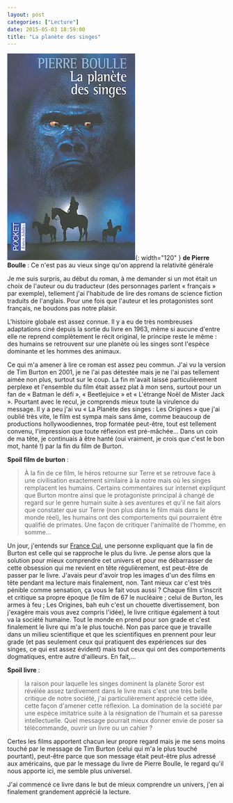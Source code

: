 ```yaml
---
layout: post
categories: ["Lecture"]
date: 2015-05-03 18:59:00
title: "La planète des singes"
---
```


![couverture](/assets/images/couv_lecture/planete_singe.webp){: width="120" } **de Pierre Boulle** : Ce n'est pas au
vieux singe qu'on apprend la relativité générale

Je me suis surpris, au début du roman, à me demander si un mot était un
choix de l'auteur ou du traducteur (des personnages parlent « français »
par exemple), tellement j'ai l'habitude de lire des romans de science
fiction traduits de l'anglais. Pour une fois que l'auteur et les
protagonistes sont français, ne boudons pas notre plaisir.

L'histoire globale est assez connue. Il y a eu de très nombreuses
adaptations ciné depuis la sortie du livre en 1963, même si aucune
d'entre elle ne reprend complètement le récit original, le principe
reste le même : des humains se retrouvent sur une planète où les singes
sont l'espèce dominante et les hommes des animaux.

Ce qui m'a amener à lire ce roman est assez peu commun. J'ai vu la
version de Tim Burton en 2001, je ne l'ai pas détestée mais je ne l'ai
pas tellement aimée non plus, surtout sur le coup. La fin m'avait laissé
particulièrement perplexe et l'ensemble du film était assez plat à mon
sens, surtout pour un fan de « Batman le défi », « Beetlejuice » et
« L'étrange Noël de Mister Jack ». Pourtant avec le recul, je comprends
mieux toute la virulence du message. Il y a peu j'ai vu « La Planète des
singes : Les Origines » que j'ai oublié très vite, le film est sympa
mais sans âme, comme beaucoup de productions hollywoodiennes, trop
formatée peut-être, tout est tellement convenu, l'impression que toute
réflexion est pré-mâchée… Dans un coin de ma tête, je continuais à
être hanté (oui vraiment, je crois que c'est le bon mot, hanté !) par la
fin du film de Burton.

**Spoil film de burton** :

> À la fin de ce film, le héros retourne sur Terre et se retrouve face à
> une civilisation exactement similaire à la notre mais où les singes
> remplacent les humains. Certains commentaires sur internet expliqunt que
> Burton montre ainsi que le protagoniste principal à changé de regard sur
> le genre humain suite à ses aventures et qu'il ne fait alors que
> constater que sur Terre (non plus dans le film mais dans le monde réel),
> les humains ont des comportements qui pourraient être qualifié de
> primates. Une façon de critiquer l'animalité de l'homme, en somme…

Un jour, j'entends sur [France Cul](http://www.franceculture.fr/),
une personne expliquant que la fin de
Burton est celle qui se rapproche le plus du livre. Je pense alors que
la solution pour mieux comprendre cet univers et pour me débarrasser de
cette obsession qui me revient en tête régulièrement, est peut-être de
passer par le livre. J'avais peur d'avoir trop les images d'un des films
en tête pendant ma lecture mais finalement, non. Tant mieux car c'est
très pénible comme sensation, ça vous le fait vous aussi ? Chaque film
s'inscrit et critique sa propre époque (le film de 67 le nucléaire ;
celui de Burton, les armes à feu ; Les Origines, bah euh c'est un
chouette divertissement, bon j'exagère mais vous avez compris l'idée),
le livre critique également à tout va la société humaine. Tout le monde
en prend pour son grade et c'est finalement le livre qui m'a le plus
touché. Non pas parce que je travaille dans un milieu scientifique et
que les scientifiques en prennent pour leur grade (et pas seulement ceux
qui pratiquent des expériences sur des singes, ce qui est assez évident)
mais tout ceux qui ont des comportements dogmatiques, entre autre
d'ailleurs. En fait,…

**Spoil livre** :

> la raison pour laquelle les singes dominent la planète Soror est révélée
> assez tardivement dans le livre mais c'est une très belle critique de
> notre société, j'ai particulièrement apprécié cette idée, cette façon
> d'amener cette réflexion. La domination de la société par une espèce
> imitatrice suite à la résignation de l'humain et sa paresse
> intellectuelle. Quel message pourrait mieux donner envie de poser sa
> télécommande, ouvrir un livre ou un cahier ?

Certes les films apportent chacun leur propre regard mais je me sens
moins touché par le message de Tim Burton (celui qui m'a le plus touché
pourtant), peut-être parce que son message était peut-être plus adressé
aux américains, que par le message du livre de Pierre Boulle, le regard
qu'il nous apporte ici, me semble plus universel.

J'ai commencé ce livre dans le but de mieux comprendre un univers, j'en
ai finalement grandement apprécié la lecture.


